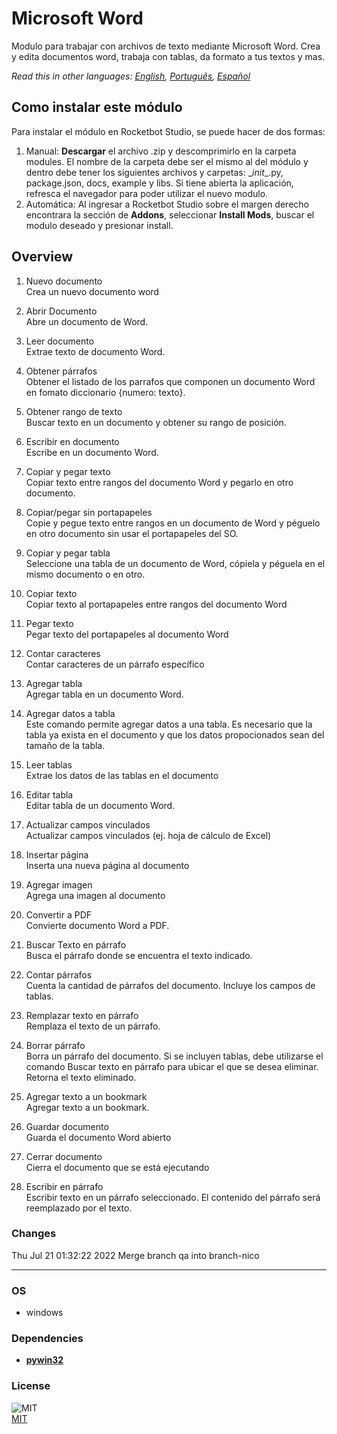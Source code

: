 



# Microsoft Word
  
Modulo para trabajar con archivos de texto mediante Microsoft Word. Crea y edita documentos word, trabaja con tablas, da formato a tus textos y mas.   

*Read this in other languages: [English](README.md), [Português](README.pr.md), [Español](README.es.md)*

## Como instalar este módulo
  
Para instalar el módulo en Rocketbot Studio, se puede hacer de dos formas:
1. Manual: __Descargar__ el archivo .zip y descomprimirlo en la carpeta modules. El nombre de la carpeta debe ser el mismo al del módulo y dentro debe tener los siguientes archivos y carpetas: \__init__.py, package.json, docs, example y libs. Si tiene abierta la aplicación, refresca el navegador para poder utilizar el nuevo modulo.
2. Automática: Al ingresar a Rocketbot Studio sobre el margen derecho encontrara la sección de **Addons**, seleccionar **Install Mods**, buscar el modulo deseado y presionar install.  


## Overview


1. Nuevo documento  
Crea un nuevo documento word

2. Abrir Documento  
Abre un documento de Word.

3. Leer documento  
Extrae texto de documento Word.

4. Obtener párrafos  
Obtener el listado de los parrafos que componen un documento Word en fomato diccionario {numero: texto}.

5. Obtener rango de texto  
Buscar texto en un documento y obtener su rango de posición.

6. Escribir en documento  
Escribe en un documento Word.

7. Copiar y pegar texto  
Copiar texto entre rangos del documento Word y pegarlo en otro documento.

8. Copiar/pegar sin portapapeles  
Copie y pegue texto entre rangos en un documento de Word y péguelo en otro documento sin usar el portapapeles del SO.

9. Copiar y pegar tabla  
Seleccione una tabla de un documento de Word, cópiela y péguela en el mismo documento o en otro.

10. Copiar texto  
Copiar texto al portapapeles entre rangos del documento Word

11. Pegar texto  
Pegar texto del portapapeles al documento Word

12. Contar caracteres  
Contar caracteres de un párrafo específico

13. Agregar tabla  
Agregar tabla en un documento Word.

14. Agregar datos a tabla  
Este comando permite agregar datos a una tabla. Es necesario que la tabla ya exista en el documento y que los datos propocionados sean del tamaño de la tabla.

15. Leer tablas  
Extrae los datos de las tablas en el documento

16. Editar tabla  
Editar tabla de un documento Word.

17. Actualizar campos vinculados  
Actualizar campos vinculados (ej. hoja de cálculo de Excel)

18. Insertar página  
Inserta una nueva página al documento

19. Agregar imagen  
Agrega una imagen al documento

20. Convertir a PDF  
Convierte documento Word a PDF.

21. Buscar Texto en párrafo  
Busca el párrafo donde se encuentra el texto indicado.

22. Contar párrafos  
Cuenta la cantidad de párrafos del documento. Incluye los campos de tablas.

23. Remplazar texto en párrafo  
Remplaza el texto de un párrafo.

24. Borrar párrafo  
Borra un párrafo del documento. Si se incluyen tablas, debe utilizarse el comando Buscar texto en párrafo para ubicar el que se desea eliminar. Retorna el texto eliminado.

25. Agregar texto a un bookmark  
Agregar texto a un bookmark.

26. Guardar documento  
Guarda el documento Word abierto

27. Cerrar documento  
Cierra el documento que se está ejecutando

28. Escribir en párrafo  
Escribir texto en un párrafo seleccionado. El contenido del párrafo será reemplazado por el texto.  



### Changes
Thu Jul 21 01:32:22 2022  Merge branch qa into branch-nico

----
### OS

- windows

### Dependencies
- [**pywin32**](https://pypi.org/project/pywin32/)
### License
  
![MIT](https://camo.githubusercontent.com/107590fac8cbd65071396bb4d04040f76cde5bde/687474703a2f2f696d672e736869656c64732e696f2f3a6c6963656e73652d6d69742d626c75652e7376673f7374796c653d666c61742d737175617265)  
[MIT](http://opensource.org/licenses/mit-license.ph)